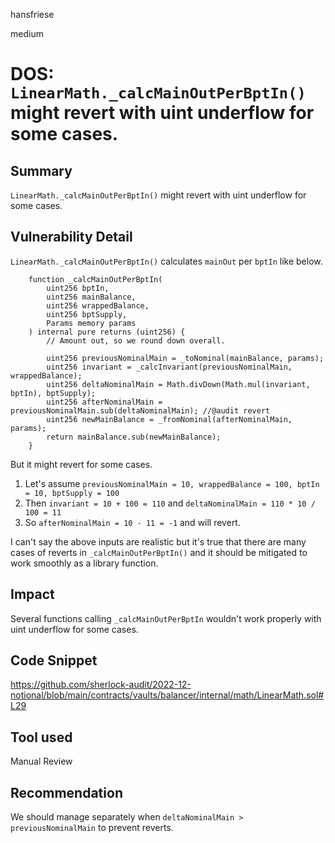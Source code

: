 hansfriese

medium

# DOS: `LinearMath._calcMainOutPerBptIn()` might revert with uint underflow for some cases.

## Summary
`LinearMath._calcMainOutPerBptIn()` might revert with uint underflow for some cases.

## Vulnerability Detail
`LinearMath._calcMainOutPerBptIn()` calculates `mainOut` per `bptIn` like below.

```solidity
    function _calcMainOutPerBptIn(
        uint256 bptIn,
        uint256 mainBalance,
        uint256 wrappedBalance,
        uint256 bptSupply,
        Params memory params
    ) internal pure returns (uint256) {
        // Amount out, so we round down overall.

        uint256 previousNominalMain = _toNominal(mainBalance, params);
        uint256 invariant = _calcInvariant(previousNominalMain, wrappedBalance);
        uint256 deltaNominalMain = Math.divDown(Math.mul(invariant, bptIn), bptSupply);
        uint256 afterNominalMain = previousNominalMain.sub(deltaNominalMain); //@audit revert
        uint256 newMainBalance = _fromNominal(afterNominalMain, params);
        return mainBalance.sub(newMainBalance);
    }
```

But it might revert for some cases.
1. Let's assume `previousNominalMain = 10, wrappedBalance = 100, bptIn = 10, bptSupply = 100`
2. Then `invariant = 10 + 100 = 110` and `deltaNominalMain = 110 * 10 / 100 = 11`
3. So `afterNominalMain = 10 - 11 = -1` and will revert.

I can't say the above inputs are realistic but it's true that there are many cases of reverts in `_calcMainOutPerBptIn()` and it should be mitigated to work smoothly as a library function.

## Impact
Several functions calling `_calcMainOutPerBptIn` wouldn't work properly with uint underflow for some cases.

## Code Snippet
https://github.com/sherlock-audit/2022-12-notional/blob/main/contracts/vaults/balancer/internal/math/LinearMath.sol#L29

## Tool used
Manual Review

## Recommendation
We should manage separately when `deltaNominalMain > previousNominalMain` to prevent reverts.